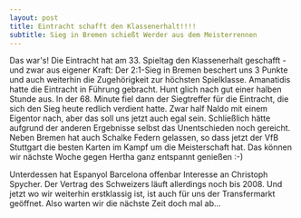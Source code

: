 ```yaml
---
layout: post
title: Eintracht schafft den Klassenerhalt!!!!
subtitle: Sieg in Bremen schießt Werder aus dem Meisterrennen
---
```


Das war's! Die Eintracht hat am 33. Spieltag den Klassenerhalt geschafft - und zwar aus eigener Kraft: Der 2:1-Sieg in Bremen beschert uns 3 Punkte und auch weiterhin die Zugehörigkeit zur höchsten Spielklasse. Amanatidis hatte die Eintracht in Führung gebracht. Hunt glich nach gut einer halben Stunde aus. In der 68. Minute fiel dann der Siegtreffer für die Eintracht, die sich den Sieg heute redlich verdient hatte. Zwar half Naldo mit einem Eigentor nach, aber das soll uns jetzt auch egal sein. Schließlich hätte aufgrund der anderen Ergebnisse selbst das Unentschieden noch gereicht. Neben Bremen hat auch Schalke Federn gelassen, so dass jetzt der VfB Stuttgart die besten Karten im Kampf um die Meisterschaft hat. Das können wir nächste Woche gegen Hertha ganz entspannt genießen :-)

Unterdessen hat Espanyol Barcelona offenbar Interesse an Christoph Spycher. Der Vertrag des Schweizers läuft allerdings noch bis 2008. Und jetzt wo wir weiterhin erstklassig ist, ist auch für uns der Transfermarkt geöffnet. Also warten wir die nächste Zeit doch mal ab...
